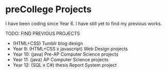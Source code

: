 # preCollege Projects
I have been coding since Year 6.
I have still yet to find my previous works.

TODO: FIND PREVIOUS PROJECTS
- (HTML+CSS) Tumblr blog design <GONE>
- Year 9:  (HTML+CSS x javascript) Web Design projects
- Year 10: (java) Pre-AP Computer Science projects
- Year 11: (java) AP Computer Science projects
- Year 12: (SQL x C#) thesis Report System project
